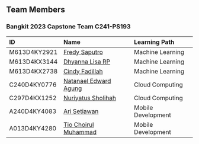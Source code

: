
## Team Members
### Bangkit 2023 Capstone Team C241-PS193

| ID              | Name                           | Learning Path       |
|:----------------|:-------------------------------|:--------------------|
| M613D4KY2921     | [Fredy Saputro](https://github.com/xxdyoh) | Machine Learning    |
| M613D4KX3144     | [Dhyanna Lisa RP](https://github.com/delisarp)                     | Machine Learning    |
| M613D4KX2738     | [Cindy Fadillah](https://github.com/cndye)        | Machine Learning    |
| C240D4KY0776     | [Natanael Edward Agung](https://github.com/NatanaelEdward)        | Cloud Computing     |
| C297D4KX1252     | [Nuriyatus Sholihah](https://github.com/nuriyatussholihah) | Cloud Computing     |
| A240D4KY4083     | [Ari Setiawan](https://github.com/arisetiawan0)      | Mobile Development  |
| A013D4KY4280     | [Tio Choirul Muhammad](https://github.com/tiochoirul)                      | Mobile Development  |


